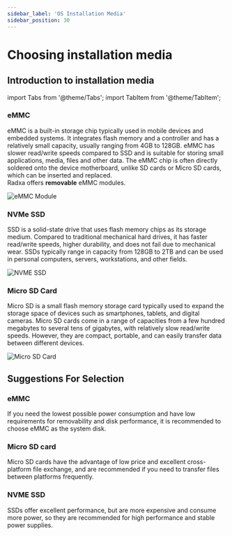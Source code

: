```yaml
---
sidebar_label: 'OS Installation Media'
sidebar_position: 30
---
```


# Choosing installation media 

## Introduction to installation media

import Tabs from '@theme/Tabs';
import TabItem from '@theme/TabItem';

<Tabs>
  <TabItem value="eMMC" label="eMMC">

### eMMC 

eMMC is a built-in storage chip typically used in mobile devices and embedded systems. It integrates flash memory and a controller and has a relatively small capacity, usually ranging from 4GB to 128GB. eMMC has slower read/write speeds compared to SSD and is suitable for storing small applications, media, files and other data. The eMMC chip is often directly soldered onto the device motherboard, unlike SD cards or Micro SD cards, which can be inserted and replaced.  
Radxa offers **removable** eMMC modules.

![eMMC Module](/img/accessories/emmc_related_01.webp)

</TabItem>

  <TabItem value="NVMe" label="NVMe">

### NVMe SSD

SSD is a solid-state drive that uses flash memory chips as its storage medium. Compared to traditional mechanical hard drives, it has faster read/write speeds, higher durability, and does not fail due to mechanical wear. SSDs typically range in capacity from 128GB to 2TB and can be used in personal computers, servers, workstations, and other fields.

![NVME SSD](/img/accessories/nvme-ssd-01.webp)

  </TabItem>

  <TabItem value="Micro SD" label="Micro SD" default>

### Micro SD Card

Micro SD is a small flash memory storage card typically used to expand the storage space of devices such as smartphones, tablets, and digital cameras. Micro SD cards come in a range of capacities from a few hundred megabytes to several tens of gigabytes, with relatively slow read/write speeds. However, they are compact, portable, and can easily transfer data between different devices. 

![Micro SD Card](/img/accessories/micro-sd-01.webp)

</TabItem> 
</Tabs>

## Suggestions For Selection

### eMMC

If you need the lowest possible power consumption and have low requirements for removability and disk performance, it is recommended to choose eMMC as the system disk.

### Micro SD card

Micro SD cards have the advantage of low price and excellent cross-platform file exchange, and are recommended if you need to transfer files between platforms frequently.

### NVME SSD

SSDs offer excellent performance, but are more expensive and consume more power, so they are recommended for high performance and stable power supplies.

